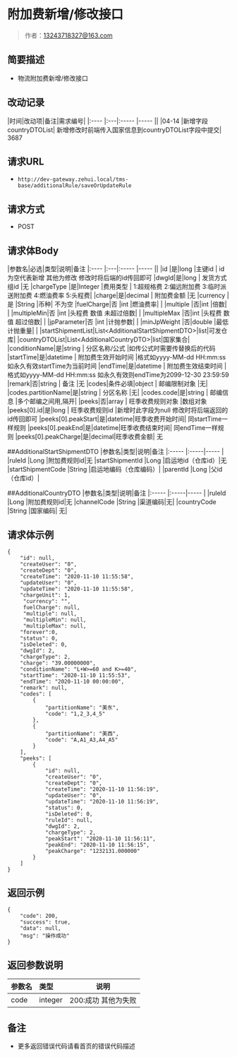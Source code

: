 # 附加费新增/修改接口

> 作者：13243718327@163.com

## 简要描述

- 物流附加费新增/修改接口


## 改动记录

|时间|改动项|备注|需求编号|
|:----    |:---|:----- |-----   ||
|04-14 |新增字段countryDTOList| 新增修改时前端传入国家信息到countryDTOList字段中提交| 3687



## 请求URL
- `http://dev-gateway.zehui.local/tms-base/additionalRule/saveOrUpdateRule`
## 请求方式
- POST 

## 请求体Body

|参数名|必选|类型|说明|备注
|:----    |:---|:----- |-----   ||
|id |是|long |主键id   | id为空代表新增 其他为修改 修改时将后端的id传回即可
|dwgId|是|long | 发货方式组id  |无
|chargeType    |是|Integer |费用类型   | 1:超规格费 2:偏远附加费 3:临时派送附加费 4:燃油费率 5:头程费|
|charge|是|decimal | 附加费金额  |无
|currency |是 |String   |币种|   不为空
|fuelCharge|否 |int   |燃油费率| |
|multiple |否|int   |倍数|   |
|multipleMin|否 |int   |头程费 数值 未超过倍数|  |
|multipleMax |否|int   |头程费 数值 超过倍数|  |
|jpParameter|否 |int   |计抛参数|  |
|minJpWeight |否|double   |最低计抛重量|  |
|startShipmentList|List&lt;AdditionalStartShipmentDTO>|list|可发仓库|
|countryDTOList|List&lt;AdditionalCountryDTO>|list|国家集合|
|conditionName|是|string | 分区名称/公式 |如传公式时需要传替换后的代码
|startTime|是|datetime | 附加费生效开始时间  |格式如yyyy-MM-dd HH:mm:ss 如永久有效startTime为当前时间
|endTime|是|datetime | 附加费生效结束时间  |格式如yyyy-MM-dd HH:mm:ss 如永久有效则endTime为2099-12-30 23:59:59
|remark|否|string |  备注 |无
|codes|条件必填|object | 邮编限制对象  |无|
|codes.partitionName|是|string | 分区名称  |无|
|codes.code|是|string | 邮编信息  |多个邮编之间用,隔开|
|peeks|否|array |  旺季收费规则对象 |数组对象
|peeks[0].id|是|long |  旺季收费规则id |新增时此字段为null 修改时将后端返回的id传回即可
|peeks[0].peakStart|是|datetime|旺季收费开始时间| 同startTime一样规则
|peeks[0].peakEnd|是|datetime|旺季收费结束时间| 同endTime一样规则
|peeks[0].peakCharge|是|decimal|旺季收费金额| 无


##AdditionalStartShipmentDTO
|参数名|类型|说明|备注
|:-----  |:-----|-----                           |
|ruleId |Long   |附加费规则id|无
|startShipmentId |Long   |启运地id（仓库id）|无
|startShipmentCode |String   |启运地编码（仓库编码）|
|parentId |Long   |父id（仓库id）| 


##AdditionalCountryDTO
|参数名|类型|说明|备注
|:-----  |:-----|-----                           |
|ruleId |Long   |附加费规则id|无
|channelCode |String   |渠道编码|无|
|countryCode |String   |国家编码| 无|



## 请求体示例 
``` 
{
    "id": null,
    "createUser": "0",
    "createDept": "0",
    "createTime": "2020-11-10 11:55:58",
    "updateUser": "0",
    "updateTime": "2020-11-10 11:55:58",
    "chargeUnit": 1,
	 "currency": "",
	 fuelCharge": null,
	 "multiple": null,
	 "multipleMin": null,
	 "multipleMax": null,
    "forever":0,
    "status": 0,
    "isDeleted": 0,
    "dwgId": 2,
    "chargeType": 2,
    "charge": "39.00000000",
    "conditionName": "L+W>=60 and K>=40",
    "startTime": "2020-11-10 11:55:53",
    "endTime": "2020-11-10 00:00:00",
    "remark": null,
    "codes": [
        {
            "partitionName": "美东",
            "code": "1,2_3,4_5"
        },
        {
            "partitionName": "美西",
            "code": "A,A1_A3,A4_A5"
        }
    ],
    "peeks": [
        {
            "id": null,
            "createUser": "0",
            "createDept": "0",
            "createTime": "2020-11-10 11:56:19",
            "updateUser": "0",
            "updateTime": "2020-11-10 11:56:19",
            "status": 0,
            "isDeleted": 0,
            "ruleId": null,
            "dwgId": 2,
            "chargeType": 2,
            "peakStart": "2020-11-10 11:56:11",
            "peakEnd": "2020-11-10 11:56:15",
            "peakCharge": "1232131.000000"
        }
    ]
}

```
## 返回示例 

``` 
{
    "code": 200,
    "success": true,
    "data": null,
    "msg": "操作成功"
}
```

## 返回参数说明 

|参数名|类型|说明
|:-----  |:-----|-----                           |
|code|integer|200:成功 其他为失败|
## 备注 

- 更多返回错误代码请看首页的错误代码描述